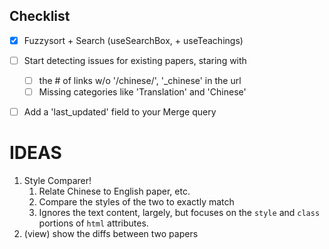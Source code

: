 ## Checklist

- [x] Fuzzysort + Search (useSearchBox, + useTeachings)
- [ ] Start detecting issues for existing papers, staring with

  - [ ] the # of links w/o '/chinese/', '\_chinese' in the url
  - [ ] Missing categories like 'Translation' and 'Chinese'

- [ ] Add a 'last_updated' field to your Merge query



# IDEAS

1. Style Comparer!
   1. Relate Chinese to English paper, etc.
   2. Compare the styles of the two to exactly match
   3. Ignores the text content, largely, but focuses on the `style` and `class` portions of `html` attributes.
2. (view) show the diffs between two papers
  
   